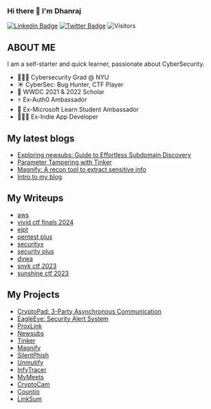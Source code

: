 
### Hi there 👋 I'm Dhanraj

[![Linkedin Badge](https://img.shields.io/badge/-heydc7-blue?style=plastic-square&logo=Linkedin&logoColor=white&link=https://www.linkedin.com/in/heydc7/)](https://www.linkedin.com/in/heydc7/)
[![Twitter Badge](https://img.shields.io/badge/-heydc7-blue?style=plastic-square&logo=twitter&logoColor=white&link=https://www.twitter.com/heydc7)](https://www.twitter.com/heydc7)
![Visitors](https://api.visitorbadge.io/api/visitors?path=https%3A%2F%2Fgithub.com%2Fheydc7%2F&label=Visitors&countColor=%23263759&style=flat)


## ABOUT ME
I am a self-starter and quick learner, passionate about CyberSecurity.

- 👨🏻‍🎓 Cybersecurity Grad @ NYU
- ☀️ CyberSec: Bug Hunter, CTF Player
- 🍎 WWDC 2021 & 2022 Scholar
- ⚡️ Ex-Auth0 Ambassador
- 🌟 Ex-Microsoft Learn Student Ambassador
- 👨🏻‍💻 Ex-Indie App Developer 

## My latest blogs
<!-- BLOG:START -->
* [Exploring newsubs: Guide to Effortless Subdomain Discovery](https://dhanrajchavan.com/blog/exploring-newsubs/)
* [Parameter Tampering with Tinker](https://dhanrajchavan.com/blog/parameter-tampering-with-tinker/)
* [Magnify: A recon tool to extract sensitive info](https://dhanrajchavan.com/blog/intro-to-magnify/)
* [Intro to my blog](https://dhanrajchavan.com/blog/intro/)
<!-- BLOG:END -->

## My Writeups
<!-- WRITEUPS:START -->
* [aws](https://dhanrajchavan.com/writeups/aws/)
* [vivid ctf finals 2024](https://dhanrajchavan.com/writeups/vivid-ctf-finals-2024/)
* [ejpt](https://dhanrajchavan.com/writeups/ejpt/)
* [pentest plus](https://dhanrajchavan.com/writeups/pentest-plus/)
* [securityx](https://dhanrajchavan.com/writeups/securityx/)
* [security plus](https://dhanrajchavan.com/writeups/security-plus/)
* [dvwa](https://dhanrajchavan.com/writeups/dvwa/)
* [snyk ctf 2023](https://dhanrajchavan.com/writeups/snyk-ctf-2023/)
* [sunshine ctf 2023](https://dhanrajchavan.com/writeups/sunshine-ctf-2023/)
<!-- WRITEUPS:END -->

## My Projects
<!-- PROJECTS:START -->
* [CryptoPad: 3-Party Asynchronous Communication](https://dhanrajchavan.com/projects/cryptopad/)
* [EagleEye: Security Alert System](https://dhanrajchavan.com/projects/eagleeye/)
* [ProxLink](https://dhanrajchavan.com/projects/proxlink/)
* [Newsubs](https://dhanrajchavan.com/projects/newsubs/)
* [Tinker](https://dhanrajchavan.com/projects/tinker/)
* [Magnify](https://dhanrajchavan.com/projects/magnify/)
* [SilentPhish](https://dhanrajchavan.com/projects/silentphish/)
* [Unmutify](https://dhanrajchavan.com/projects/unmutify/)
* [InfyTracer](https://dhanrajchavan.com/projects/infytracer/)
* [MyMeets](https://dhanrajchavan.com/projects/mymeets/)
* [CryptoCam](https://dhanrajchavan.com/projects/cryptocam/)
* [Countio](https://dhanrajchavan.com/projects/countio/)
* [LinkSum](https://dhanrajchavan.com/projects/linksum/)
<!-- PROJECTS:END -->


